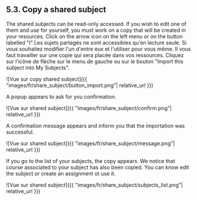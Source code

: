 ## 5.3. Copy a shared subject

The shared subjects can be read-only accessed. If you wish to edit one of them and use for yourself, you must work on a copy that will be created in your resources. Click on the arrow icon on the left menu or on the button labelled "I"
Les sujets partagés ne sont accessibles qu'en lecture seule. Si vous souhaitez modifier l'un d'entre eux et l'utiliser pour vous même. Il vous faut travailler sur une copie qui sera placée dans vos ressources. Cliquez sur l'icône de flèche sur le menu de gauche ou sur le bouton "Import this subject into My Subjects".

![Vue sur copy shared subject]({{ "images/fr/share_subject/button_import.png"| relative_url }})

A popup appears to ask for you confirmation.

![Vue sur shared subject]({{ "images/fr/share_subject/confirm.png"| relative_url }})

A confirmation message appears and inform you that the importation was successful.

![Vue sur shared subject]({{ "images/fr/share_subject/message.png"| relative_url }})

If you go to the list of your subjects, the copy appears. We notice that course associated to your subject has also been copied. You can know edit the subject or create an assignment ot use it.

![Vue sur shared subject]({{ "images/fr/share_subject/subjects_list.png"| relative_url }})


